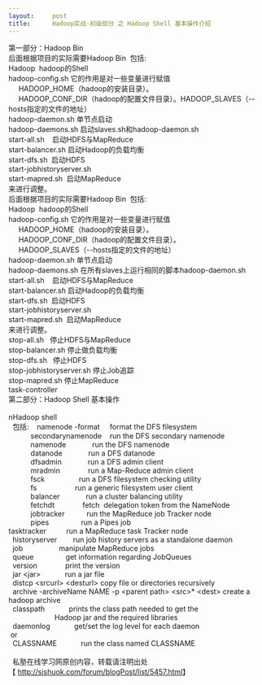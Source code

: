 ```yaml
---
layout:     post
title:      Hadoop实战-初级部分 之 Hadoop Shell 基本操作介绍
---
```

<div id="article_content" class="article_content clearfix csdn-tracking-statistics" data-pid="blog" data-mod="popu_307" data-dsm="post">
								            <link rel="stylesheet" href="https://csdnimg.cn/release/phoenix/template/css/ck_htmledit_views-f76675cdea.css">
						<div class="htmledit_views" id="content_views">
                
<div>第一部分：Hadoop Bin </div>
<div>
<div class="O">
<div>后面根据项目的实际需要Hadoop Bin  包括: </div>
<div>Hadoop  hadoop的Shell </div>
<div>hadoop-config.sh 它的作用是对一些变量进行赋值 </div>
<div>     HADOOP_HOME（hadoop的安装目录）。 </div>
<div>     HADOOP_CONF_DIR（hadoop的配置文件目录）。HADOOP_SLAVES（--hosts指定的文件的地址） </div>
<div>hadoop-daemon.sh 单节点启动 </div>
<div>hadoop-daemons.sh 启动slaves.sh和hadoop-daemon.sh </div>
<div>start-all.sh    启动HDFS与MapReduce </div>
<div>start-balancer.sh 启动Hadoop的负载均衡 </div>
<div>start-dfs.sh  启动HDFS </div>
<div>start-jobhistoryserver.sh </div>
<div>start-mapred.sh  启动MapReduce </div>
<div>来进行调整。 </div>
<div>
<div class="O">
<div>后面根据项目的实际需要Hadoop Bin  包括: </div>
<div>Hadoop  hadoop的Shell </div>
<div>hadoop-config.sh 它的作用是对一些变量进行赋值 </div>
<div>     HADOOP_HOME（hadoop的安装目录）。 </div>
<div>     HADOOP_CONF_DIR（hadoop的配置文件目录）。 </div>
<div>     HADOOP_SLAVES（--hosts指定的文件的地址） </div>
<div>hadoop-daemon.sh 单节点启动 </div>
<div>hadoop-daemons.sh 在所有slaves上运行相同的脚本hadoop-daemon.sh </div>
<div>start-all.sh    启动HDFS与MapReduce </div>
<div>start-balancer.sh 启动Hadoop的负载均衡 </div>
<div>start-dfs.sh  启动HDFS </div>
<div>start-jobhistoryserver.sh </div>
<div>start-mapred.sh  启动MapReduce </div>
<div>来进行调整。 </div>
<div>
<div class="O">
<div>stop-all.sh   停止HDFS与MapReduce </div>
<div>stop-balancer.sh 停止做负载均衡 </div>
<div>stop-dfs.sh   停止HDFS </div>
<div>stop-jobhistoryserver.sh 停止Job追踪 </div>
<div>stop-mapred.sh 停止MapReduce </div>
<div>task-controller </div>
<div>
<div class="O">
<div>第二部分：Hadoop Shell 基本操作 </div>
<div> 
<div class="O">
<div>nHadoop shell </div>
<div>  包括:    namenode -format     format the DFS filesystem </div>
<div>           secondarynamenode    run the DFS secondary namenode </div>
<div>           namenode             run the DFS namenode </div>
<div>           datanode             run a DFS datanode </div>
<div>           dfsadmin             run a DFS admin client </div>
<div>           mradmin              run a Map-Reduce admin client </div>
<div>           fsck                 run a DFS filesystem checking utility </div>
<div>           fs                   run a generic filesystem user client </div>
<div>           balancer             run a cluster balancing utility </div>
<div>           fetchdt              fetch  delegation token from the NameNode </div>
<div>           jobtracker           run the MapReduce job Tracker node </div>
<div>           pipes                run a Pipes job </div>
<div>
<div class="O">
<div>tasktracker          run a MapReduce task Tracker node </div>
<div>  historyserver        run job history servers as a standalone daemon </div>
<div>  job                  manipulate MapReduce jobs </div>
<div>  queue                get information regarding JobQueues </div>
<div>  version              print the version </div>
<div>  jar &lt;jar&gt;            run a jar file </div>
<div>  distcp &lt;srcurl&gt; &lt;desturl&gt; copy file or directories recursively </div>
<div>  archive -archiveName NAME -p &lt;parent path&gt; &lt;src&gt;* &lt;dest&gt; create a hadoop archive</div>
<div>  classpath            prints the class path needed to get the </div>
<div>                       Hadoop jar and the required libraries </div>
<div>  daemonlog            get/set the log level for each daemon </div>
<div> or </div>
<div>  CLASSNAME            run the class named CLASSNAME </div>
<div>  </div>
<div>  <span>私塾在线学习网原创内容，转载请注明出处【 <a href="http://sishuok.com/forum/blogPost/list/5457.html" rel="nofollow">http://sishuok.com/forum/blogPost/list/5457.html</a></span><span>】</span>
</div>
</div>
</div>
</div>
</div>
</div>
</div>
</div>
</div>
</div>
</div>
</div>
</div>
            </div>
                </div>